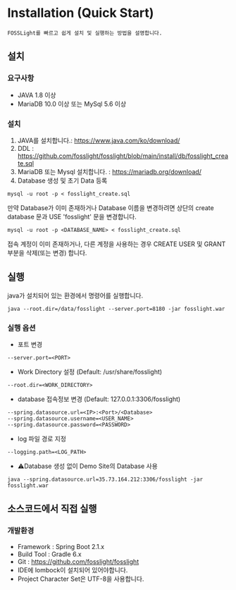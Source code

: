 # Installation (Quick Start)
```note
FOSSLight를 빠르고 쉽게 설치 및 실행하는 방법을 설명합니다.
```
## 설치
### 요구사항
- JAVA 1.8 이상
- MariaDB 10.0 이상 또는 MySql 5.6 이상

### 설치
1. JAVA를 설치합니다.: https://www.java.com/ko/download/
2. DDL : https://github.com/fosslight/fosslight/blob/main/install/db/fosslight_create.sql 
3. MariaDB 또는 Mysql 설치합니다. : https://mariadb.org/download/
4. Database 생성 및 초기 Data 등록
```
mysql -u root -p < fosslight_create.sql
```
만약 Database가 이미 존재하거나 Database 이름을 변경하려면 상단의 create database 문과 USE 'fosslight' 문을 변경합니다.
```
mysql -u root -p <DATABASE_NAME> < fosslight_create.sql
```
접속 계정이 이미 존재하거나, 다른 계정을 사용하는 경우 CREATE USER 및 GRANT 부분을 삭제(또는 변경) 합니다.

## 실행
java가 설치되어 있는 환경에서 명령어를 실행합니다. 
```
java --root.dir=/data/fosslight --server.port=8180 -jar fosslight.war
```
### 실행 옵션
- 포트 변경
```
--server.port=<PORT>
```
- Work Directory 설정 (Default: /usr/share/fosslight)
```
--root.dir=<WORK_DIRECTORY>
```
- database 접속정보 변경 (Default: 127.0.0.1:3306/fosslight)
```
--spring.datasource.url=<IP>:<Port>/<Database>
--spring.datasource.username=<USER_NAME>
--spring.datasource.password=<PASSWORD>
```
- log 파일 경로 지정
```
--logging.path=<LOG_PATH>
```
- ⚠️Database 생성 없이 Demo Site의 Database 사용
```
java --spring.datasource.url=35.73.164.212:3306/fosslight -jar fosslight.war
```
## 소스코드에서 직접 실행
### 개발환경
- Framework : Spring Boot 2.1.x
- Build Tool : Gradle 6.x
- Git : https://github.com/fosslight/fosslight
- IDE에 lombock이 설치되어 있어야합니다.
- Project Character Set은 UTF-8을 사용합니다.